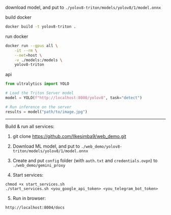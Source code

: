 download model, and put to `./yolov8-triton/models/yolov8/1/model.onnx`

build docker
```bash
docker build -t yolov8-triton .
```
run docker

```bash
docker run --gpus all \
    -it --rm \
    --net=host \
    -v ./models:/models \
    yolov8-triton
```

api
```python
from ultralytics import YOLO

# Load the Triton Server model
model = YOLO(f"http://localhost:8000/yolov8", task="detect")

# Run inference on the server
results = model("path/to/image.jpg")

```

-------------------------------------------------

Build & run all services:

1. git clone https://github.com/lIkesimba9/web_demo.git
2. Download ML model, and put to `./web_demo/yolov8-triton/models/yolov8/1/model.onnx`
3. Create and put ```config``` folder (with ```auth.txt``` and ```credentials.ovpn```) to ```./web_demo/gemini_proxy```

4. Start services:
```
chmod +x start_services.sh
./start_services.sh <you_google_api_token> <you_telegram_bot_token>
```

5. Run in browser:
```
http://localhost:8004/docs
```

